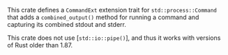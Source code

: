 This crate defines a `CommandExt` extension trait for `std::process::Command`
that adds a `combined_output()` method for running a command and capturing its
combined stdout and stderr.

This crate does not use [`std::io::pipe()`], and thus it works with versions of
Rust older than 1.87.
